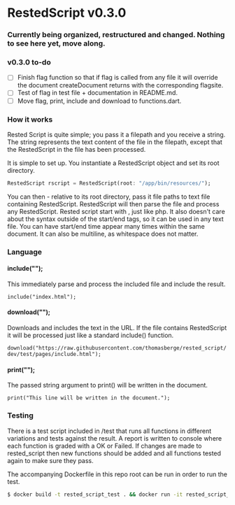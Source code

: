 # RestedScript v0.3.0

### Currently being organized, restructured and changed. Nothing to see here yet, move along.

### v0.3.0 to-do
- [ ] Finish flag function so that if flag is called from any file it will override the document createDocument returns with the corresponding flagsite.
- [ ] Test of flag in test file + documentation in README.md.
- [ ] Move flag, print, include and download to functions.dart.

### How it works

Rested Script is quite simple; you pass it a filepath and you receive a string. The string represents the text content of the file in the filepath, except that the RestedScript in the file has been processed.

It is simple to set up. You instantiate a RestedScript object and set its root directory.

```dart
RestedScript rscript = RestedScript(root: "/app/bin/resources/");
```

You can then - relative to its root directory, pass it file paths to text file containing RestedScript. RestedScript will then parse the file and process any RestedScript. Rested script start with <?rs and end with ?>, just like php. It also doesn't care about the syntax outside of the start/end tags, so it can be used in any text file. You can have start/end time appear many times within the same document. It can also be multiline, as whitespace does not matter.

### Language

#### include("");
This immediately parse and process the included file and include the result.

```include("index.html");```

#### download("");
Downloads and includes the text in the URL. If the file contains RestedScript it will be processed just like a standard include() function.

```download("https://raw.githubusercontent.com/thomasberge/rested_script/dev/test/pages/include.html");```

#### print("");
The passed string argument to print() will be written in the document.

```print("This line will be written in the document.");```

### Testing
There is a test script included in /test that runs all functions in different variations and tests against the result. A report is written to console where each function is graded with a OK or Failed. If changes are made to rested_script then new functions should be added and all functions tested again to make sure they pass.

The accompanying Dockerfile in this repo root can be run in order to run the test.

```bash
$ docker build -t rested_script_test . && docker run -it rested_script_test
```
